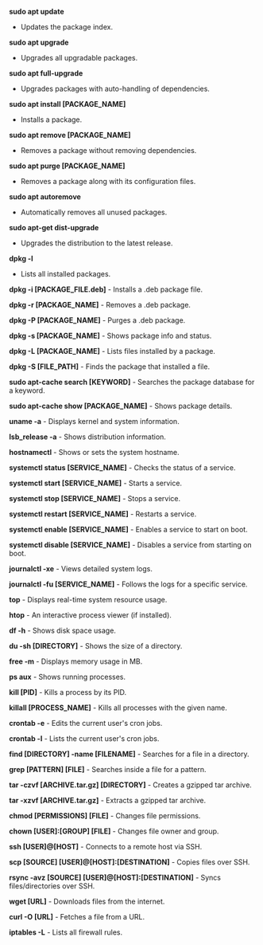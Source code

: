 
**sudo apt update**
   - Updates the package index.

**sudo apt upgrade**
   - Upgrades all upgradable packages.

**sudo apt full-upgrade**
   - Upgrades packages with auto-handling of dependencies.

**sudo apt install [PACKAGE_NAME]**
   - Installs a package.

**sudo apt remove [PACKAGE_NAME]**
   - Removes a package without removing dependencies.

**sudo apt purge [PACKAGE_NAME]**
   - Removes a package along with its configuration files.

**sudo apt autoremove**
   - Automatically removes all unused packages.

**sudo apt-get dist-upgrade**
   - Upgrades the distribution to the latest release.

**dpkg -l**
   - Lists all installed packages.


**dpkg -i [PACKAGE_FILE.deb]**
    - Installs a .deb package file.

**dpkg -r [PACKAGE_NAME]**
    - Removes a .deb package.

**dpkg -P [PACKAGE_NAME]**
    - Purges a .deb package.

**dpkg -s [PACKAGE_NAME]**
    - Shows package info and status.

**dpkg -L [PACKAGE_NAME]**
    - Lists files installed by a package.

**dpkg -S [FILE_PATH]**
    - Finds the package that installed a file.

**sudo apt-cache search [KEYWORD]**
    - Searches the package database for a keyword.

**sudo apt-cache show [PACKAGE_NAME]**
    - Shows package details.

**uname -a**
    - Displays kernel and system information.

**lsb_release -a**
    - Shows distribution information.

**hostnamectl**
    - Shows or sets the system hostname.

**systemctl status [SERVICE_NAME]**
    - Checks the status of a service.

**systemctl start [SERVICE_NAME]**
    - Starts a service.

**systemctl stop [SERVICE_NAME]**
    - Stops a service.

**systemctl restart [SERVICE_NAME]**
    - Restarts a service.

**systemctl enable [SERVICE_NAME]**
    - Enables a service to start on boot.

**systemctl disable [SERVICE_NAME]**
    - Disables a service from starting on boot.

**journalctl -xe**
    - Views detailed system logs.

**journalctl -fu [SERVICE_NAME]**
    - Follows the logs for a specific service.

**top**
    - Displays real-time system resource usage.

**htop**
    - An interactive process viewer (if installed).

**df -h**
    - Shows disk space usage.

**du -sh [DIRECTORY]**
    - Shows the size of a directory.

**free -m**
    - Displays memory usage in MB.

**ps aux**
    - Shows running processes.

**kill [PID]**
    - Kills a process by its PID.

**killall [PROCESS_NAME]**
    - Kills all processes with the given name.

**crontab -e**
    - Edits the current user's cron jobs.

**crontab -l**
    - Lists the current user's cron jobs.

**find [DIRECTORY] -name [FILENAME]**
    - Searches for a file in a directory.

**grep [PATTERN] [FILE]**
    - Searches inside a file for a pattern.

**tar -czvf [ARCHIVE.tar.gz] [DIRECTORY]**
    - Creates a gzipped tar archive.

**tar -xzvf [ARCHIVE.tar.gz]**
    - Extracts a gzipped tar archive.

**chmod [PERMISSIONS] [FILE]**
    - Changes file permissions.

**chown [USER]:[GROUP] [FILE]**
    - Changes file owner and group.

**ssh [USER]@[HOST]**
    - Connects to a remote host via SSH.

**scp [SOURCE] [USER]@[HOST]:[DESTINATION]**
    - Copies files over SSH.

**rsync -avz [SOURCE] [USER]@[HOST]:[DESTINATION]**
    - Syncs files/directories over SSH.

**wget [URL]**
    - Downloads files from the internet.

**curl -O [URL]**
    - Fetches a file from a URL.

**iptables -L**
    - Lists all firewall rules.
